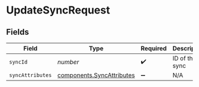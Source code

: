 # UpdateSyncRequest


## Fields

| Field                                                              | Type                                                               | Required                                                           | Description                                                        |
| ------------------------------------------------------------------ | ------------------------------------------------------------------ | ------------------------------------------------------------------ | ------------------------------------------------------------------ |
| `syncId`                                                           | *number*                                                           | :heavy_check_mark:                                                 | ID of the sync                                                     |
| `syncAttributes`                                                   | [components.SyncAttributes](../../models/shared/syncattributes.md) | :heavy_minus_sign:                                                 | N/A                                                                |